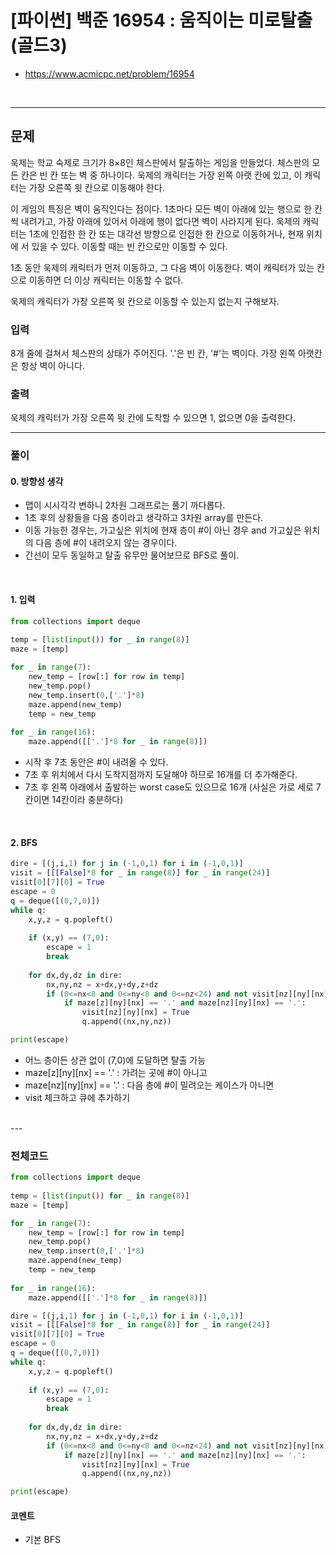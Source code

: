 # **\[파이썬\] 백준 16954 : 움직이는 미로탈출 (골드3)**
* https://www.acmicpc.net/problem/16954
<br>

---

## 문제
욱제는 학교 숙제로 크기가 8×8인 체스판에서 탈출하는 게임을 만들었다. 체스판의 모든 칸은 빈 칸 또는 벽 중 하나이다. 욱제의 캐릭터는 가장 왼쪽 아랫 칸에 있고, 이 캐릭터는 가장 오른쪽 윗 칸으로 이동해야 한다.

이 게임의 특징은 벽이 움직인다는 점이다. 1초마다 모든 벽이 아래에 있는 행으로 한 칸씩 내려가고, 가장 아래에 있어서 아래에 행이 없다면 벽이 사라지게 된다. 욱제의 캐릭터는 1초에 인접한 한 칸 또는 대각선 방향으로 인접한 한 칸으로 이동하거나, 현재 위치에 서 있을 수 있다. 이동할 때는 빈 칸으로만 이동할 수 있다.

1초 동안 욱제의 캐릭터가 먼저 이동하고, 그 다음 벽이 이동한다. 벽이 캐릭터가 있는 칸으로 이동하면 더 이상 캐릭터는 이동할 수 없다.

욱제의 캐릭터가 가장 오른쪽 윗 칸으로 이동할 수 있는지 없는지 구해보자.

### 입력
8개 줄에 걸쳐서 체스판의 상태가 주어진다. '.'은 빈 칸, '#'는 벽이다. 가장 왼쪽 아랫칸은 항상 벽이 아니다.

### 출력
욱제의 캐릭터가 가장 오른쪽 윗 칸에 도착할 수 있으면 1, 없으면 0을 출력한다.
<br>


---

### **풀이**

#### **0\. 방향성 생각**
* 맵이 시시각각 변하니 2차원 그래프로는 풀기 까다롭다.
* 1초 후의 상황들을 다음 층이라고 생각하고 3차원 array를 만든다.
* 이동 가능한 경우는, 가고싶은 위치에 현재 층이 #이 아닌 경우 and 가고싶은 위치의 다음 층에 #이 내려오지 않는 경우이다.
* 간선이 모두 동일하고 탈출 유무만 물어보므로 BFS로 풀이.

<br>


#### **1\. 입력**
```python
from collections import deque
        
temp = [list(input()) for _ in range(8)]
maze = [temp]

for _ in range(7):
    new_temp = [row[:] for row in temp]
    new_temp.pop()
    new_temp.insert(0,['.']*8)
    maze.append(new_temp)
    temp = new_temp
    
for _ in range(16):
    maze.append([['.']*8 for _ in range(8)])
```
- 시작 후 7초 동안은 #이 내려올 수 있다.
- 7초 후 위치에서 다시 도착지점까지 도달해야 하므로 16개를 더 추가해준다.
- 7초 후 왼쪽 아래에서 출발하는 worst case도 있으므로 16개 (사실은 가로 세로 7칸이면 14칸이라 충분하다)
<br>



#### **2\. BFS**
```python
dire = [(j,i,1) for j in (-1,0,1) for i in (-1,0,1)]
visit = [[[False]*8 for _ in range(8)] for _ in range(24)]
visit[0][7][0] = True
escape = 0
q = deque([(0,7,0)])
while q:
    x,y,z = q.popleft()
    
    if (x,y) == (7,0):
        escape = 1
        break
    
    for dx,dy,dz in dire:
        nx,ny,nz = x+dx,y+dy,z+dz
        if (0<=nx<8 and 0<=ny<8 and 0<=nz<24) and not visit[nz][ny][nx]:
            if maze[z][ny][nx] == '.' and maze[nz][ny][nx] == '.':
                visit[nz][ny][nx] = True
                q.append((nx,ny,nz))

print(escape)
```
- 어느 층이든 상관 없이 (7,0)에 도달하면 탈출 가능
- maze[z][ny][nx] == '.' : 가려는 곳에 #이 아니고
- maze[nz][ny][nx] == '.' : 다음 층에 #이 밀려오는 케이스가 아니면
- visit 체크하고 큐에 추가하기
<br>
---

### **전체코드**
```python
from collections import deque
        
temp = [list(input()) for _ in range(8)]
maze = [temp]

for _ in range(7):
    new_temp = [row[:] for row in temp]
    new_temp.pop()
    new_temp.insert(0,['.']*8)
    maze.append(new_temp)
    temp = new_temp
    
for _ in range(16):
    maze.append([['.']*8 for _ in range(8)])

dire = [(j,i,1) for j in (-1,0,1) for i in (-1,0,1)]
visit = [[[False]*8 for _ in range(8)] for _ in range(24)]
visit[0][7][0] = True
escape = 0
q = deque([(0,7,0)])
while q:
    x,y,z = q.popleft()
    
    if (x,y) == (7,0):
        escape = 1
        break
    
    for dx,dy,dz in dire:
        nx,ny,nz = x+dx,y+dy,z+dz
        if (0<=nx<8 and 0<=ny<8 and 0<=nz<24) and not visit[nz][ny][nx]:
            if maze[z][ny][nx] == '.' and maze[nz][ny][nx] == '.':
                visit[nz][ny][nx] = True
                q.append((nx,ny,nz))

print(escape)
```

#### **코멘트**

* 기본 BFS